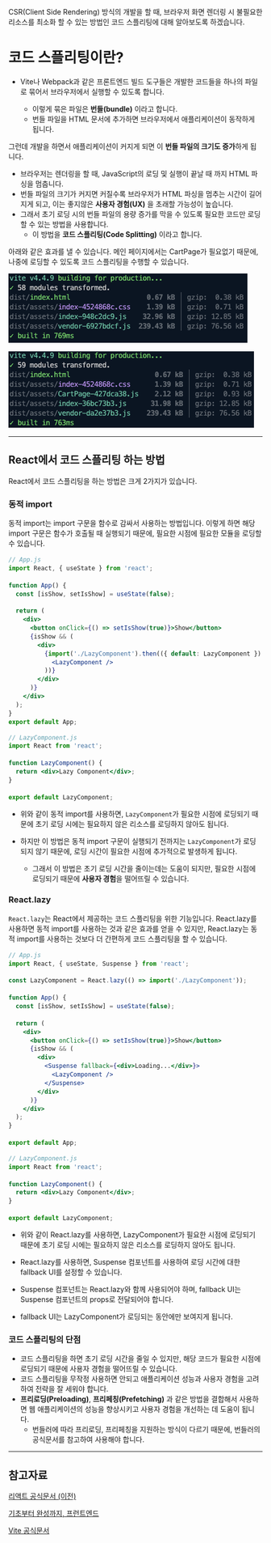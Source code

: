 CSR(Client Side Rendering) 방식의 개발을 할 때, 브라우저 화면 렌더링 시 불필요한 리소스를 최소화 할 수 있는 방법인
코드 스플리팅에 대해 알아보도록 하겠습니다.

# 코드 스플리팅이란?

- Vite나 Webpack과 같은 프론트엔드 빌드 도구들은 개발한 코드들을 하나의 파일로 묶어서 브라우저에서 실행할 수 있도록 합니다.

  - 이렇게 묶은 파일은 **번들(bundle)** 이라고 합니다.
  - 번들 파일을 HTML 문서에 추가하면 브라우저에서 애플리케이션이 동작하게 됩니다. 

그런데 개발을 하면서 애플리케이션이 커지게 되면 이 **번들 파일의 크기도 증가**하게 됩니다.

- 브라우저는 렌더링을 할 때, JavaScript의 로딩 및 실행이 끝날 때 까지 HTML 파싱을 멈춥니다. 
- 번들 파일의 크기가 커지면 커질수록 브라우저가 HTML 파싱을 멈추는 시간이 길어지게 되고, 이는 좋지않은  **사용자 경험(UX)** 을 초래할 가능성이 높습니다. 
- 그래서 초기 로딩 시의 번들 파일의 용량 증가를 막을 수 있도록 필요한 코드만 로딩할 수 있는 방법을 사용합니다.
  - 이 방법을 **코드 스플리팅(Code Splitting)** 이라고 합니다.

아래와 같은 효과를 낼 수 있습니다. 메인 페이지에서는 CartPage가 필요없기 때문에, 나중에 로딩할 수 있도록 코드 스플리팅을 수행할 수 있습니다.

![이전](./prev.png)

![이후](./next.png)

---

## React에서 코드 스플리팅 하는 방법

React에서 코드 스플리팅을 하는 방법은 크게 2가지가 있습니다.

### 동적 import

동적 import는 import 구문을 함수로 감싸서 사용하는 방법입니다. 이렇게 하면 해당 import 구문은 함수가 호출될 때 실행되기 때문에, 필요한 시점에 필요한 모듈을 로딩할 수 있습니다.

    
```jsx
// App.js
import React, { useState } from 'react';

function App() {
  const [isShow, setIsShow] = useState(false);

  return (
    <div>
      <button onClick={() => setIsShow(true)}>Show</button>
      {isShow && (
        <div>
          {import('./LazyComponent').then(({ default: LazyComponent }) => (
            <LazyComponent />
          ))}
        </div>
      )}
    </div>
  );
}
export default App;
```


```jsx
// LazyComponent.js
import React from 'react';

function LazyComponent() {
  return <div>Lazy Component</div>;
}

export default LazyComponent;
```


- 위와 같이 동적 import를 사용하면, `LazyComponent`가 필요한 시점에 로딩되기 때문에 초기 로딩 시에는 필요하지 않은 리소스를 로딩하지 않아도 됩니다.

- 하지만 이 방법은 동적 import 구문이 실행되기 전까지는 `LazyComponent`가 로딩되지 않기 때문에, 로딩 시간이 필요한 시점에 추가적으로 발생하게 됩니다.
  - 그래서 이 방법은 초기 로딩 시간을 줄이는데는 도움이 되지만, 필요한 시점에 로딩되기 때문에 **사용자 경험**을 떨어뜨릴 수 있습니다.

### React.lazy
`React.lazy`는 React에서 제공하는 코드 스플리팅을 위한 기능입니다. React.lazy를 사용하면 동적 import를 사용하는 것과 같은 효과를 얻을 수 있지만, React.lazy는 동적 import를 사용하는 것보다 더 간편하게 코드 스플리팅을 할 수 있습니다.
  
```jsx
// App.js
import React, { useState, Suspense } from 'react';

const LazyComponent = React.lazy(() => import('./LazyComponent'));

function App() {
  const [isShow, setIsShow] = useState(false);

  return (
    <div>
      <button onClick={() => setIsShow(true)}>Show</button>
      {isShow && (
        <div>
          <Suspense fallback={<div>Loading...</div>}>
            <LazyComponent />
          </Suspense>
        </div>
      )}
    </div>
  );
}

export default App;
```
  
```jsx
// LazyComponent.js
import React from 'react';

function LazyComponent() {
  return <div>Lazy Component</div>;
}

export default LazyComponent;
```
  
- 위와 같이 React.lazy를 사용하면, LazyComponent가 필요한 시점에 로딩되기 때문에 초기 로딩 시에는 필요하지 않은 리소스를 로딩하지 않아도 됩니다.

- React.lazy를 사용하면, Suspense 컴포넌트를 사용하여 로딩 시간에 대한 fallback UI를 설정할 수 있습니다.
- Suspense 컴포넌트는 React.lazy와 함께 사용되어야 하며, fallback UI는 Suspense 컴포넌트의 props로 전달되어야 합니다.
- fallback UI는 LazyComponent가 로딩되는 동안에만 보여지게 됩니다.

### 코드 스플리팅의 단점

- 코드 스플리팅을 하면 초기 로딩 시간을 줄일 수 있지만, 해당 코드가 필요한 시점에 로딩되기 때문에 사용자 경험을 떨어뜨릴 수 있습니다.
- 코드 스플리팅을 무작정 사용하면 안되고 애플리케이션 성능과 사용자 경험을 고려하여 전략을 잘 세워야 합니다.
- **프리로딩(Preloading)**, **프리페칭(Prefetching)** 과 같은 방법을 결합해서 사용하면 웹 애플리케이션의 성능을 향상시키고 사용자 경험을 개선하는 데 도움이 됩니다.
  - 번들러에 따라 프리로딩, 프리페칭을 지원하는 방식이 다르기 때문에, 번들러의 공식문서를 참고하여 사용해야 합니다.


--- 

## 참고자료

[리액트 공식문서 (이전)](https://ko.reactjs.org/docs/code-splitting.html)

[기초부터 완성까지, 프런트엔드](https://www.yes24.com/Product/Goods/105266398)

[Vite 공식문서](https://ko.vitejs.dev/guide/features.html#preload-directives-generation)

